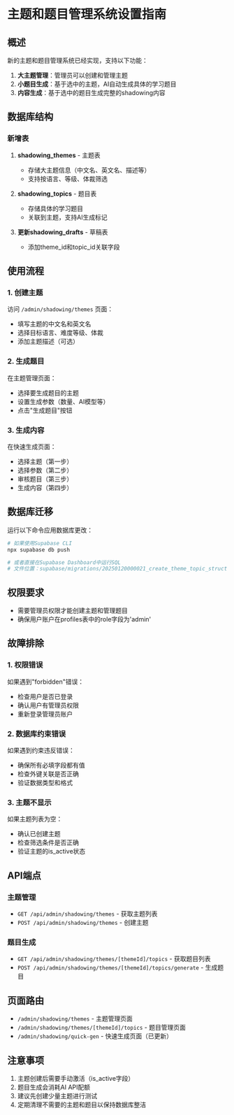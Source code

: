 # 主题和题目管理系统设置指南

## 概述

新的主题和题目管理系统已经实现，支持以下功能：

1. **大主题管理**：管理员可以创建和管理主题
2. **小题目生成**：基于选中的主题，AI自动生成具体的学习题目
3. **内容生成**：基于选中的题目生成完整的shadowing内容

## 数据库结构

### 新增表

1. **shadowing_themes** - 主题表
   - 存储大主题信息（中文名、英文名、描述等）
   - 支持按语言、等级、体裁筛选

2. **shadowing_topics** - 题目表
   - 存储具体的学习题目
   - 关联到主题，支持AI生成标记

3. **更新shadowing_drafts** - 草稿表
   - 添加theme_id和topic_id关联字段

## 使用流程

### 1. 创建主题
访问 `/admin/shadowing/themes` 页面：
- 填写主题的中文名和英文名
- 选择目标语言、难度等级、体裁
- 添加主题描述（可选）

### 2. 生成题目
在主题管理页面：
- 选择要生成题目的主题
- 设置生成参数（数量、AI模型等）
- 点击"生成题目"按钮

### 3. 生成内容
在快速生成页面：
- 选择主题（第一步）
- 选择参数（第二步）
- 审核题目（第三步）
- 生成内容（第四步）

## 数据库迁移

运行以下命令应用数据库更改：

```bash
# 如果使用Supabase CLI
npx supabase db push

# 或者直接在Supabase Dashboard中运行SQL
# 文件位置：supabase/migrations/20250120000021_create_theme_topic_structure.sql
```

## 权限要求

- 需要管理员权限才能创建主题和管理题目
- 确保用户账户在profiles表中的role字段为'admin'

## 故障排除

### 1. 权限错误
如果遇到"forbidden"错误：
- 检查用户是否已登录
- 确认用户有管理员权限
- 重新登录管理员账户

### 2. 数据库约束错误
如果遇到约束违反错误：
- 确保所有必填字段都有值
- 检查外键关联是否正确
- 验证数据类型和格式

### 3. 主题不显示
如果主题列表为空：
- 确认已创建主题
- 检查筛选条件是否正确
- 验证主题的is_active状态

## API端点

### 主题管理
- `GET /api/admin/shadowing/themes` - 获取主题列表
- `POST /api/admin/shadowing/themes` - 创建主题

### 题目生成
- `GET /api/admin/shadowing/themes/[themeId]/topics` - 获取题目列表
- `POST /api/admin/shadowing/themes/[themeId]/topics/generate` - 生成题目

## 页面路由

- `/admin/shadowing/themes` - 主题管理页面
- `/admin/shadowing/themes/[themeId]/topics` - 题目管理页面
- `/admin/shadowing/quick-gen` - 快速生成页面（已更新）

## 注意事项

1. 主题创建后需要手动激活（is_active字段）
2. 题目生成会消耗AI API配额
3. 建议先创建少量主题进行测试
4. 定期清理不需要的主题和题目以保持数据库整洁
